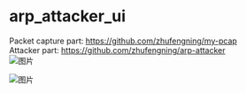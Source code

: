 # arp_attacker_ui
Packet capture part: <https://github.com/zhufengning/my-pcap>  
Attacker part: <https://github.com/zhufengning/arp-attacker>  
![图片](https://github.com/zhufengning/arp_attacker_ui/assets/22849152/d878d48f-08c2-4670-8bc9-cf99b67eb27f)


![图片](https://github.com/zhufengning/arp_attacker_ui/assets/22849152/a39f11e3-d7c6-46ed-a0a5-87da4bf68203)
